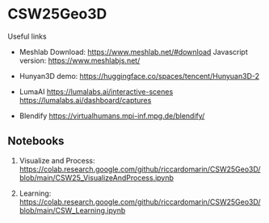 # CSW25Geo3D
Useful links

- Meshlab
Download: https://www.meshlab.net/#download
Javascript version: https://www.meshlabjs.net/

- Hunyan3D demo: https://huggingface.co/spaces/tencent/Hunyuan3D-2
  
- LumaAI
https://lumalabs.ai/interactive-scenes \
https://lumalabs.ai/dashboard/captures

- Blendify
https://virtualhumans.mpi-inf.mpg.de/blendify/

## Notebooks
1) Visualize and Process:\
   https://colab.research.google.com/github/riccardomarin/CSW25Geo3D/blob/main/CSW25_VisualizeAndProcess.ipynb

2) Learning:\
   https://colab.research.google.com/github/riccardomarin/CSW25Geo3D/blob/main/CSW_Learning.ipynb

